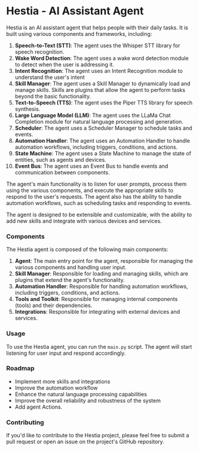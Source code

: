 # Hestia - AI Assistant Agent

Hestia is an AI assistant agent that helps people with their daily tasks. It is built using various components and frameworks, including:

1. **Speech-to-Text (STT)**: The agent uses the Whisper STT library for speech recognition.
2. **Wake Word Detection**: The agent uses a wake word detection module to detect when the user is addressing it.
3. **Intent Recognition**: The agent uses an Intent Recognition module to understand the user's intent
4. **Skill Manager**: The agent uses a Skill Manager to dynamically load and manage skills. Skills are plugins that allow the agent to perform tasks beyond the basic functionality.
5. **Text-to-Speech (TTS)**: The agent uses the Piper TTS library for speech synthesis.
6. **Large Language Model (LLM)**: The agent uses the LLaMa Chat Completion module for natural language processing and generation.
10. **Scheduler**: The agent uses a Scheduler Manager to schedule tasks and events.
11. **Automation Handler**: The agent uses an Automation Handler to handle automation workflows, including triggers, conditions, and actions.
12. **State Machine**: The agent uses a State Machine to manage the state of entities, such as agents and devices.
13. **Event Bus**: The agent uses an Event Bus to handle events and communication between components.

The agent's main functionality is to listen for user prompts, process them using the various components, and execute the appropriate skills to respond to the user's requests. The agent also has the ability to handle automation workflows, such as scheduling tasks and responding to events.

The agent is designed to be extensible and customizable, with the ability to add new skills and integrate with various devices and services.

### Components
The Hestia agent is composed of the following main components:

1. **Agent**: The main entry point for the agent, responsible for managing the various components and handling user input.
2. **Skill Manager**: Responsible for loading and managing skills, which are plugins that extend the agent's functionality.
3. **Automation Handler**: Responsible for handling automation workflows, including triggers, conditions, and actions.
4. **Tools and Toolkit**: Responsible for managing internal components (tools) and their dependencies.
5. **Integrations**: Responsible for integrating with external devices and services.

### Usage

To use the Hestia agent, you can run the `main.py` script. The agent will start listening for user input and respond accordingly.

### Roadmap

- Implement more skills and integrations
- Improve the automation workflow
- Enhance the natural language processing capabilities
- Improve the overall reliability and robustness of the system
- Add agent Actions.

### Contributing
If you'd like to contribute to the Hestia project, please feel free to submit a pull request or open an issue on the project's GitHub repository.

